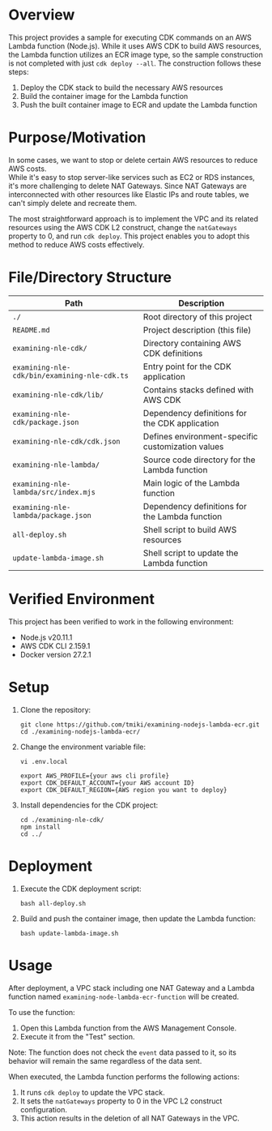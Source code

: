 # Overview

This project provides a sample for executing CDK commands on an AWS Lambda function (Node.js).
While it uses AWS CDK to build AWS resources, the Lambda function utilizes an ECR image type, so the sample construction is not completed with just `cdk deploy --all`.
The construction follows these steps:

1. Deploy the CDK stack to build the necessary AWS resources
2. Build the container image for the Lambda function
3. Push the built container image to ECR and update the Lambda function

# Purpose/Motivation

In some cases, we want to stop or delete certain AWS resources to reduce AWS costs.  
While it's easy to stop server-like services such as EC2 or RDS instances, it's more challenging to delete NAT Gateways.
Since NAT Gateways are interconnected with other resources like Elastic IPs and route tables, we can't simply delete and recreate them.

The most straightforward approach is to implement the VPC and its related resources using the AWS CDK L2 construct, change the `natGateways` property to 0, and run `cdk deploy`.
This project enables you to adopt this method to reduce AWS costs effectively.

# File/Directory Structure

| Path | Description |
|------|-------------|
| `./` | Root directory of this project |
| `README.md` | Project description (this file) |
| `examining-nle-cdk/` | Directory containing AWS CDK definitions |
| `examining-nle-cdk/bin/examining-nle-cdk.ts` | Entry point for the CDK application |
| `examining-nle-cdk/lib/` | Contains stacks defined with AWS CDK |
| `examining-nle-cdk/package.json` | Dependency definitions for the CDK application |
| `examining-nle-cdk/cdk.json` | Defines environment-specific customization values |
| `examining-nle-lambda/` | Source code directory for the Lambda function |
| `examining-nle-lambda/src/index.mjs` | Main logic of the Lambda function |
| `examining-nle-lambda/package.json` | Dependency definitions for the Lambda function |
| `all-deploy.sh` | Shell script to build AWS resources |
| `update-lambda-image.sh` | Shell script to update the Lambda function |

# Verified Environment

This project has been verified to work in the following environment:

- Node.js v20.11.1
- AWS CDK CLI 2.159.1
- Docker version 27.2.1

# Setup

1. Clone the repository:
    ```
    git clone https://github.com/tmiki/examining-nodejs-lambda-ecr.git
    cd ./examining-nodejs-lambda-ecr/
    ```

2. Change the environment variable file:
    ```
    vi .env.local
    ```

    ```
    export AWS_PROFILE={your aws cli profile}
    export CDK_DEFAULT_ACCOUNT={your AWS account ID}
    export CDK_DEFAULT_REGION={AWS region you want to deploy}
    ```

3. Install dependencies for the CDK project:
    ```
    cd ./examining-nle-cdk/
    npm install
    cd ../
    ```

# Deployment

1. Execute the CDK deployment script:
    ```
    bash all-deploy.sh
    ```

2. Build and push the container image, then update the Lambda function:
    ```
    bash update-lambda-image.sh
    ```

# Usage

After deployment, a VPC stack including one NAT Gateway and a Lambda function named `examining-node-lambda-ecr-function` will be created.

To use the function:

1. Open this Lambda function from the AWS Management Console.
2. Execute it from the "Test" section.

Note: The function does not check the `event` data passed to it, so its behavior will remain the same regardless of the data sent.

When executed, the Lambda function performs the following actions:

1. It runs `cdk deploy` to update the VPC stack.
2. It sets the `natGateways` property to 0 in the VPC L2 construct configuration.
3. This action results in the deletion of all NAT Gateways in the VPC.
